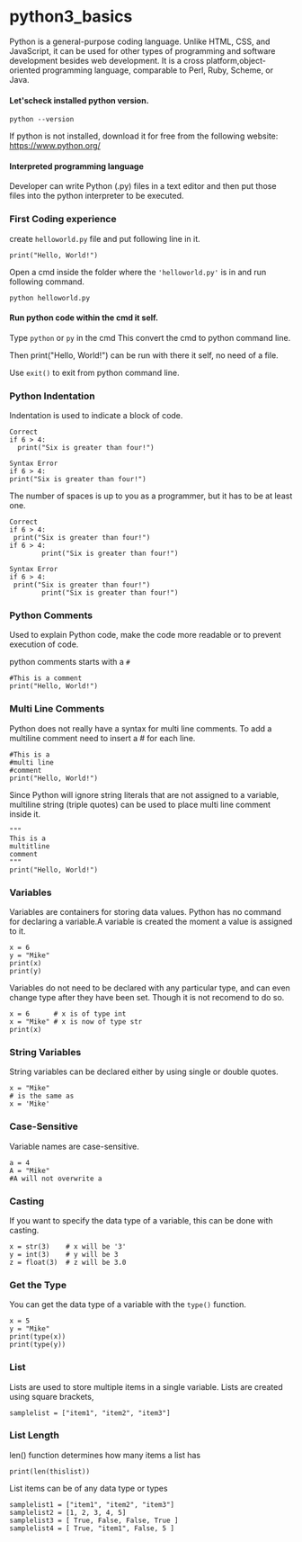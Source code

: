 # python3_basics

Python is a general-purpose coding language.
Unlike HTML, CSS, and JavaScript, it can be used for other types of programming and software development besides web development. It is a cross platform,object-oriented programming language, comparable to Perl, Ruby, Scheme, or Java.

#### Let'scheck installed python version.

``python --version
``

If python is not installed, download it for free from the following website: https://www.python.org/

#### Interpreted programming language

Developer can write Python (.py) files in a text editor and then put those files into the python interpreter to be executed.

### First Coding experience

create ``helloworld.py`` file and put following line in it.

``print("Hello, World!")``

Open a cmd inside the folder where the ``'helloworld.py'`` is in and run following command.

``python helloworld.py``

#### Run python code within the cmd it self.

Type ``python`` or ``py`` in the cmd
This convert the cmd to python command line.

Then print("Hello, World!") can be run with there it self, no need of a file.

Use ``exit()`` to exit from python command line. 

### Python Indentation

Indentation is used to indicate a block of code.

````
Correct
if 6 > 4:
  print("Six is greater than four!")
````
````
Syntax Error
if 6 > 4:
print("Six is greater than four!")
````
The number of spaces is up to you as a programmer, but it has to be at least one.
````
Correct
if 6 > 4:
 print("Six is greater than four!") 
if 6 > 4:
        print("Six is greater than four!") 
````
````
Syntax Error
if 6 > 4:
 print("Six is greater than four!")
        print("Six is greater than four!")
````
### Python Comments

Used to explain Python code, make the code more readable or to prevent execution of code.

python comments starts with a ``#``

````
#This is a comment
print("Hello, World!")
````

### Multi Line Comments

Python does not really have a syntax for multi line comments. To add a multiline comment need to insert a # for each line.

````
#This is a 
#multi line 
#comment
print("Hello, World!")
````

Since Python will ignore string literals that are not assigned to a variable, multiline string (triple quotes) can be used to place multi line comment inside it.

````
"""
This is a 
multitline
comment
"""
print("Hello, World!")
````
### Variables

Variables are containers for storing data values. Python has no command for declaring a variable.A variable is created the moment a value is assigned to it.

````
x = 6
y = "Mike"
print(x)
print(y)
````
Variables do not need to be declared with any particular type, and can even change type after they have been set. Though it is not recomend to do so.

````
x = 6      # x is of type int
x = "Mike" # x is now of type str
print(x)
````
### String Variables

String variables can be declared either by using single or double quotes.

````
x = "Mike"
# is the same as
x = 'Mike'
````

### Case-Sensitive

Variable names are case-sensitive.

````
a = 4
A = "Mike"
#A will not overwrite a
````

### Casting

If you want to specify the data type of a variable, this can be done with casting.
````
x = str(3)    # x will be '3'
y = int(3)    # y will be 3
z = float(3)  # z will be 3.0
````

### Get the Type

You can get the data type of a variable with the ``type()`` function.

````
x = 5
y = "Mike"
print(type(x))
print(type(y))
````

### List
Lists are used to store multiple items in a single variable.
Lists are created using square brackets,
```
samplelist = ["item1", "item2", "item3"]
```

### List Length
len() function determines how many items a list has
```
print(len(thislist))
```

List items can be of any data type or types

```
samplelist1 = ["item1", "item2", "item3"]
samplelist2 = [1, 2, 3, 4, 5]
samplelist3 = [ True, False, False, True ]
samplelist4 = [ True, "item1", False, 5 ]
```
